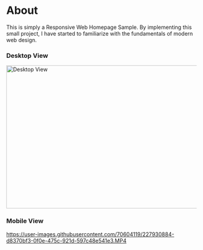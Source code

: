 # About
<p>This is simply a Responsive Web Homepage Sample. By implementing this small project, I have started to familiarize with the fundamentals of modern web design.</p>

### Desktop View
<img src="https://github.com/BekCodingAddict/Front-End_Tricks/blob/main/Sample%20Responsive%20Homepage/SampleResponsibeHomepage.png?raw=true" width="640" height="380" alt="Desktop View" title="Desktop View">

### Mobile View

https://user-images.githubusercontent.com/70604119/227930884-d8370bf3-0f0e-475c-921d-597c48e541e3.MP4

